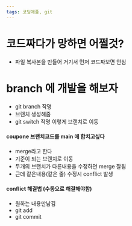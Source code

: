 ```yaml
---
tags: 코딩애플, git
---
```

# 코드짜다가 망하면 어쩔것?

- 파일 복사본을 만들어 거기서 먼저 코드짜보면 안심


# branch 에 개발을 해보자

- git branch 작명
- 브랜치 생성해줌
- git switch 작명 이렇게 브랜치로 이동


#### coupone 브랜치코드를 main 에 합치고싶다

- merge라고 한다
- 기준이 되는 브랜치로 이동
- 두개의 브랜치가 다른내용을 수정하면 merge 잘됨
- 근데 같은내용(같은 줄) 수정시 conflict 발생

#### conflict 해결법 (수동으로 해결해야함)

- 원하는 내용만남김
- git add
- git commit
